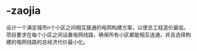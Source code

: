 # -zaojia
设计一个满足城市n个小区之间相互接通的电网构建方案，以使总工程造价最低。项目要求在每个小区之间设置电网线路，确保所有小区都能相互连通，并且选择构建的电网线路的总经济代价最小化。 
